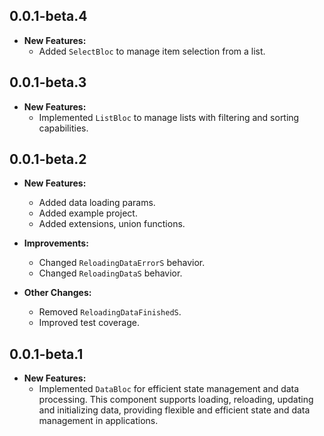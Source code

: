 ## 0.0.1-beta.4

* **New Features:**
  * Added `SelectBloc` to manage item selection from a list.

## 0.0.1-beta.3

* **New Features:**
  * Implemented `ListBloc` to manage lists with filtering and sorting capabilities.

## 0.0.1-beta.2

* **New Features:**
  * Added data loading params.
  * Added example project.
  * Added extensions, union functions.

* **Improvements:**
  * Changed `ReloadingDataErrorS` behavior.
  * Changed `ReloadingDataS` behavior.

* **Other Changes:**
  * Removed `ReloadingDataFinishedS`.
  * Improved test coverage.

## 0.0.1-beta.1

* **New Features:**
  * Implemented `DataBloc` for efficient state management and data processing. This component supports loading, reloading, updating and initializing data, providing flexible and efficient state and data management in applications.
